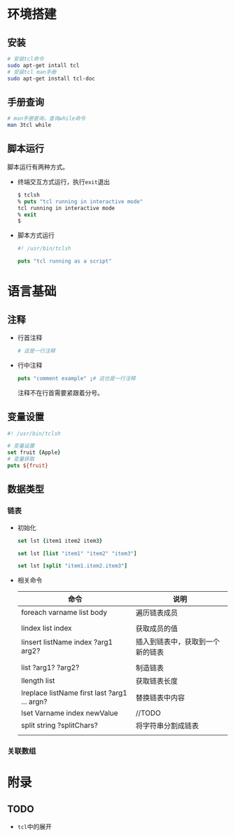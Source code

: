 # 环境搭建

## 安装

```bash
# 安装tcl命令
sudo apt-get intall tcl
# 安装tcl man手册
sudo apt-get install tcl-doc
```

## 手册查询

```bash
# man手册查询，查询while命令
man 3tcl while
```

## 脚本运行

脚本运行有两种方式。

* 终端交互方式运行，执行`exit`退出

  ```tcl
  $ tclsh
  % puts "tcl running in interactive mode"
  tcl running in interactive mode
  % exit
  $
  ```

* 脚本方式运行

  ```tcl
  #! /usr/bin/tclsh
  
  puts "tcl running as a script"
  ```

  

# 语言基础

## 注释

* 行首注释

  ```tcl
  # 这是一行注释
  ```

* 行中注释

  ```tcl
  puts "comment example" ;# 这也是一行注释
  ```

  注释不在行首需要紧跟着分号。

## 变量设置

```tcl
#! /usr/bin/tclsh

# 变量设置
set fruit {Apple}
# 变量获取
puts ${fruit}
```



## 数据类型

### 链表

* 初始化

  ```tcl
  set lst {item1 item2 item3}
  
  set lst [list "item1" "item2" "item3"]
  
  set lst [split "item1.item2.item3"]
  
  ```

  

* 相关命令

  | 命令                                         | 说明                             |
  | -------------------------------------------- | -------------------------------- |
  | foreach varname list body                    | 遍历链表成员                     |
  |                                              |                                  |
  | lindex list index                            | 获取成员的值                     |
  | linsert listName index ?arg1 arg2?           | 插入到链表中，获取到一个新的链表 |
  |                                              |                                  |
  | list ?arg1? ?arg2?                           | 制造链表                         |
  | llength list                                 | 获取链表长度                     |
  | lreplace listName first last ?arg1 ... argn? | 替换链表中内容                   |
  | lset Varname index newValue                  | //TODO                           |
  | split string ?splitChars?                    | 将字符串分割成链表               |
  |                                              |                                  |

  





### 关联数组





# 附录

## TODO

* `tcl`中的展开





